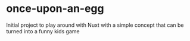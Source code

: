 # once-upon-an-egg
Initial project to play around with Nuxt with a simple concept that can be turned into a funny kids game
